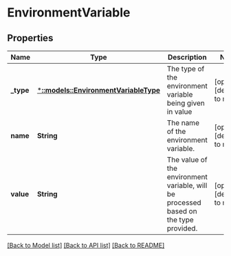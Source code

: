 # EnvironmentVariable

## Properties
Name | Type | Description | Notes
------------ | ------------- | ------------- | -------------
**_type** | [***::models::EnvironmentVariableType**](EnvironmentVariableType.md) | The type of the environment variable being given in value | [optional] [default to null]
**name** | **String** | The name of the environment variable. | [optional] [default to null]
**value** | **String** | The value of the environment variable, will be processed based on the type provided. | [optional] [default to null]

[[Back to Model list]](../README.md#documentation-for-models) [[Back to API list]](../README.md#documentation-for-api-endpoints) [[Back to README]](../README.md)



